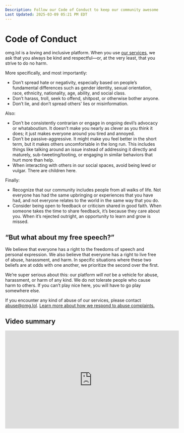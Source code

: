 ```yaml
---
Description: Follow our Code of Conduct to keep our community awesome  
Last Updated: 2025-03-09 05:21 PM EDT
---
```


# Code of Conduct

omg.lol is a loving and inclusive platform. When you use [our services](/info/services), we ask that you always be kind and respectful—or, at the very least, that you strive to do no harm.

More specifically, and most importantly:

- Don’t spread hate or negativity, especially based on people’s fundamental differences such as gender identity, sexual orientation, race, ethnicity, nationality, age, ability, and social class.
- Don’t harass, troll, seek to offend, shitpost, or otherwise bother anyone.
- Don’t lie, and don’t spread others’ lies or misinformation.

Also:

- Don’t be consistently contrarian or engage in ongoing devil’s advocacy or whataboutism. It doesn’t make you nearly as clever as you think it does; it just makes everyone around you tired and annoyed.
- Don’t be passive-aggressive. It might make you feel better in the short term, but it makes others uncomfortable in the long run. This includes things like talking around an issue instead of addressing it directly and maturely, sub-tweeting/tooting, or engaging in similar behaviors that hurt more than help.
- When interacting with others in our social spaces, avoid being lewd or vulgar. There are children here.

Finally:

- Recognize that our community includes people from all walks of life. Not everyone has had the same upbringing or experiences that you have had, and not everyone relates to the world in the same way that you do.
- Consider being open to feedback or criticism shared in good faith. When someone takes the time to share feedback, it’s because they care about you. When it’s rejected outright, an opportunity to learn and grow is missed.

## “But what about my free speech?”

We believe that everyone has a right to the freedoms of speech and personal expression. We also believe that everyone has a right to live free of abuse, harassment, and harm. In specific situations where these two beliefs are at odds with one another, we prioritize the second over the first.

We’re super serious about this: our platform *will not* be a vehicle for abuse, harassment, or harm of any kind. We do not tolerate people who cause harm to others. If you can’t play nice here, you will have to go play somewhere else.

If you encounter any kind of abuse of our services, please contact [abuse@omg.lol](mailto:abuse@omg.lol). [Learn more about how we respond to abuse complaints.](/info/omg.lol/abuse)

## Video summary

<div class="video-container">
<iframe width="560" height="315" src="https://www.youtube.com/embed/VQYLYrCRH4s" title="YouTube video player" frameborder="0" allow="accelerometer; autoplay; clipboard-write; encrypted-media; gyroscope; picture-in-picture; web-share" allowfullscreen></iframe>
</div>